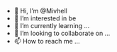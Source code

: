 - 👋 Hi, I’m @Mivhell
- 👀 I’m interested in be
- 🌱 I’m currently learning ...
- 💞️ I’m looking to collaborate on ...
- 📫 How to reach me ...

<!---
Mivhell/Mivhell is a ✨ special ✨ repository because its `README.md` (this file) appears on your GitHub profile.
You can click the Preview link to take a look at your changes.
--->
